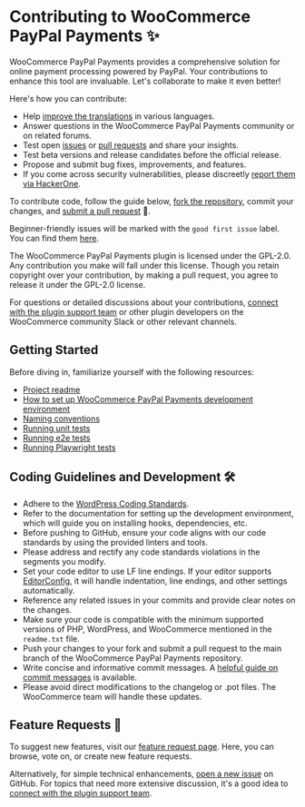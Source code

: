 # Contributing to WooCommerce PayPal Payments ✨

WooCommerce PayPal Payments provides a comprehensive solution for online payment processing powered by PayPal. Your contributions to enhance this tool are invaluable. Let's collaborate to make it even better!

Here's how you can contribute:

- Help [improve the translations](https://translate.wordpress.org/projects/wp-plugins/woocommerce-paypal-payments/) in various languages.
- Answer questions in the WooCommerce PayPal Payments community or on related forums.
- Test open [issues](https://github.com/woocommerce/woocommerce-paypal-payments/issues) or [pull requests](https://github.com/woocommerce/woocommerce-paypal-payments/pulls) and share your insights.
- Test beta versions and release candidates before the official release.
- Propose and submit bug fixes, improvements, and features.
- If you come across security vulnerabilities, please discreetly [report them via HackerOne](https://hackerone.com/automattic/).

To contribute code, follow the guide below, [fork the repository](https://docs.github.com/en/get-started/quickstart/fork-a-repo), commit your changes, and [submit a pull request](https://docs.github.com/en/pull-requests/collaborating-with-pull-requests/proposing-changes-to-your-work-with-pull-requests/about-pull-requests) 🎉.

Beginner-friendly issues will be marked with the `good first issue` label. You can find them [here](https://github.com/woocommerce/woocommerce-paypal-payments/issues?q=is%3Aopen+is%3Aissue+label%3A%22type%3A+good+first+issue%22).

The WooCommerce PayPal Payments plugin is licensed under the GPL-2.0. Any contribution you make will fall under this license. Though you retain copyright over your contribution, by making a pull request, you agree to release it under the GPL-2.0 license.

For questions or detailed discussions about your contributions, [connect with the plugin support team](https://woocommerce.com/document/woocommerce-paypal-payments/#get-help) or other plugin developers on the WooCommerce community Slack or other relevant channels.

## Getting Started

Before diving in, familiarize yourself with the following resources:

- [Project readme](https://github.com/woocommerce/woocommerce-paypal-payments/blob/trunk/README.md)
- [How to set up WooCommerce PayPal Payments development environment](https://github.com/woocommerce/woocommerce-paypal-payments/blob/trunk/README.md#setup)
- [Naming conventions](https://github.com/woocommerce/woocommerce/wiki/Naming-conventions)
- [Running unit tests](https://github.com/woocommerce/woocommerce-paypal-payments/tree/trunk/tests/PHPUnit)
- [Running e2e tests](https://github.com/woocommerce/woocommerce-paypal-payments/tree/trunk/tests/e2e) 
- [Running Playwright tests](https://github.com/woocommerce/woocommerce-paypal-payments/tree/trunk/tests/Playwright) 

## Coding Guidelines and Development 🛠

- Adhere to the [WordPress Coding Standards](https://make.wordpress.org/core/handbook/best-practices/coding-standards/php/).
- Refer to the documentation for setting up the development environment, which will guide you on installing hooks, dependencies, etc.
- Before pushing to GitHub, ensure your code aligns with our code standards by using the provided linters and tools.
- Please address and rectify any code standards violations in the segments you modify.
- Set your code editor to use LF line endings. If your editor supports [EditorConfig](http://editorconfig.org/), it will handle indentation, line endings, and other settings automatically.
- Reference any related issues in your commits and provide clear notes on the changes.
- Make sure your code is compatible with the minimum supported versions of PHP, WordPress, and WooCommerce mentioned in the `readme.txt` file.
- Push your changes to your fork and submit a pull request to the main branch of the WooCommerce PayPal Payments repository.
- Write concise and informative commit messages. A [helpful guide on commit messages](https://chris.beams.io/posts/git-commit/) is available.
- Please avoid direct modifications to the changelog or .pot files. The WooCommerce team will handle these updates.

## Feature Requests 🚀

To suggest new features, visit our [feature request page](https://woocommerce.com/feature-requests/woocommerce-paypal-payments/). Here, you can browse, vote on, or create new feature requests.

Alternatively, for simple technical enhancements, [open a new issue](https://github.com/woocommerce/woocommerce-paypal-payments/issues/new) on GitHub. For topics that need more extensive discussion, it's a good idea to [connect with the plugin support team](https://woocommerce.com/document/woocommerce-paypal-payments/#get-help).

